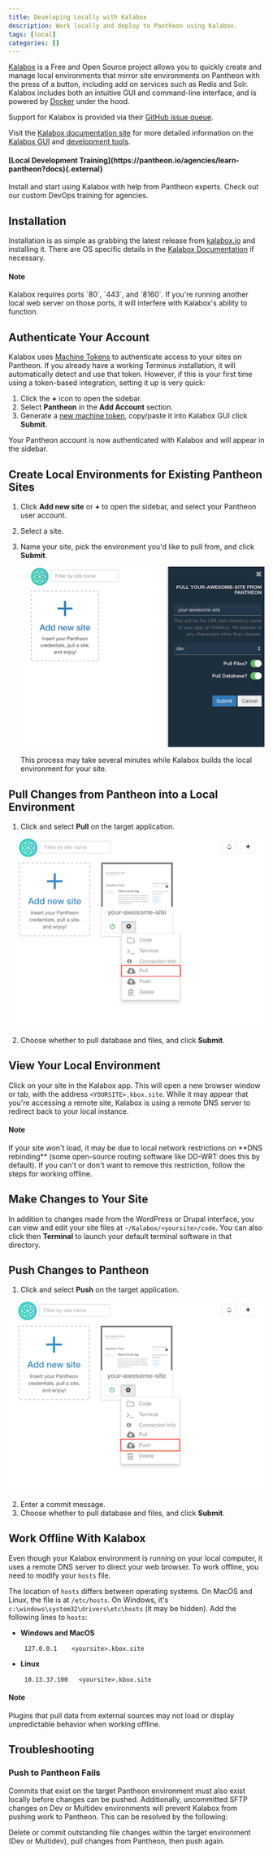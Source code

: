 ```yaml
---
title: Developing Locally with Kalabox
description: Work locally and deploy to Pantheon using Kalabox.  
tags: [local]
categories: []
---
```

[Kalabox](http://www.kalabox.io/) is a Free and Open Source project allows you to quickly create and manage local environments that mirror site environments on Pantheon with the press of a button, including add on services such as Redis and Solr. Kalabox includes both an intuitive GUI and  command-line interface, and is powered by [Docker](https://www.docker.com/) under the hood.

Support for Kalabox is provided via their [GitHub issue queue](https://github.com/kalabox/kalabox).

Visit the [Kalabox documentation site](http://pantheon.kalabox.io/en/stable/) for more detailed information on the [Kalabox GUI](http://pantheon.kalabox.io/en/stable/users/gui/) and [development tools](http://pantheon.kalabox.io/en/stable/users/tooling/).

<div class="enablement">
  <h4 class="info" markdown="1">[Local Development Training](https://pantheon.io/agencies/learn-pantheon?docs){.external}</h4>
  <p>Install and start using Kalabox with help from Pantheon experts. Check out our custom DevOps training for agencies.</p>
</div>

## Installation
Installation is as simple as grabbing the latest release from [kalabox.io](http://www.kalabox.io/) and installing it. There are OS specific details in the [Kalabox Documentation](http://docs.kalabox.io/en/stable/users/install/) if necessary.

<div class="alert alert-info" role="alert">
<h4 class="info">Note</h4>
<p markdown="1">Kalabox requires ports `80`, `443`, and `8160`. If you're running another local web server on those ports, it will interfere with Kalabox's ability to function.</p></div>

## Authenticate Your Account
Kalabox uses [Machine Tokens](/docs/machine-tokens) to authenticate access to your sites on Pantheon. If you already have a working Terminus installation, it will automatically detect and use that token. However, if this is your first time using a token-based integration, setting it up is very quick:

1. Click the **+** icon to open the sidebar.
2. Select **Pantheon** in the **Add Account** section.
3. Generate a [new machine token](https://dashboard.pantheon.io/machine-token/create/Kalabox), copy/paste it into Kalabox GUI click **Submit**.

Your Pantheon account is now authenticated with Kalabox and will appear in the sidebar.

## Create Local Environments for Existing Pantheon Sites
1.  Click **Add new site** or **+** to open the sidebar, and select your Pantheon user account.
2.  Select a site.
3.  Name your site, pick the environment you'd like to pull from, and click **Submit**.

    ![Kalabox add new site](/source/docs/assets/images/kalabox-add-site.png)

    This process may take several minutes while Kalabox builds the local environment for your site.

## Pull Changes from Pantheon into a Local Environment
1. Click <em class="fa fa-cog"></em> and select **Pull** on the target application.

 ![Kalabox add new site](/source/docs/assets/images/kalabox-action-pull.png)

2. Choose whether to pull database and files, and click **Submit**.

## View Your Local Environment

Click on your site in the Kalabox app. This will open a new browser window or tab, with the address `<YOURSITE>.kbox.site`. While it may appear that you're accessing a remote site, Kalabox is using a remote DNS server to redirect back to your local instance.

<div class="alert alert-info" role="alert">
<h4 class="info">Note</h4>
<p markdown="1">If your site won't load, it may be due to local network restrictions on **DNS rebinding** (some open-source routing software like DD-WRT does this by default). If you can't or don't want to remove this restriction, follow the steps for working offline.</p></div>

## Make Changes to Your Site

In addition to changes made from the WordPress or Drupal interface, you can view and edit your site files at `~/Kalabox/<yoursite>/code`. You can also click <em class="fa fa-cog"></em> then **<em class="fa fa-terminal"></em>Terminal** to launch your default terminal software in that directory.

## Push Changes to Pantheon
1. Click <em class="fa fa-cog"></em> and select **Push** on the target application.

 ![Kalabox add new site](/source/docs/assets/images/kalabox-action-push.png)

2. Enter a commit message.
3. Choose whether to pull database and files, and click **Submit**.

## Work Offline With Kalabox

Even though your Kalabox environment is running on your local computer, it uses a remote DNS server to direct your web browser. To work offline, you need to modify your `hosts` file.

The location of `hosts` differs between operating systems. On MacOS and Linux, the file is at `/etc/hosts`. On Windows, it's `c:\windows\system32\drivers\etc\hosts` (it may be hidden). Add the following lines to `hosts`:

 - **Windows and MacOS**

        127.0.0.1    <yoursite>.kbox.site


 - **Linux**

        10.13.37.100   <yoursite>.kbox.site

<div class="alert alert-info" role="alert">
<h4 class="info">Note</h4>
<p markdown="1">Plugins that pull data from external sources may not load or display unpredictable behavior when working offline.</p></div>

## Troubleshooting

### Push to Pantheon Fails
Commits that exist on the target Pantheon environment must also exist locally before changes can be pushed. Additionally, uncommitted SFTP changes on Dev or Multidev environments will prevent Kalabox from pushing work to Pantheon. This can be resolved by the following:

Delete or commit outstanding file changes within the target environment (Dev or Multidev), pull changes from Pantheon, then push again.

